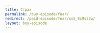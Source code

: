 ```yaml
---
title: Страх
permalink: /buy-episode/fear/
redirect: /paid-episode/fear/sv5_9iMs32w/
layout: buy-episode
---
```

